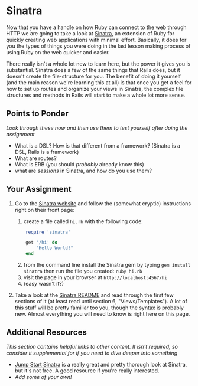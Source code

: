 # Sinatra

<!-- *Estimated Time: no-one knows! -->

Now that you have a handle on how Ruby can connect to the web through HTTP we are going to take a look at [Sinatra](http://www.sinatrarb.com/), an extension of Ruby for quickly creating web applications with minimal effort.  Basically, it does for you the types of things you were doing in the last lesson making process of using Ruby on the web quicker and easier.

There really isn't a whole lot new to learn here, but the power it gives you is substantial.  Sinatra does a few of the same things that Rails does, but it doesn't create the file-structure for you.  The benefit of doing it yourself (and the main reason we're learning this at all) is that once you get a feel for how to set up routes and organize your views in Sinatra, the complex file structures and methods in Rails will start to make a whole lot more sense.

## Points to Ponder

*Look through these now and then use them to test yourself after doing the assignment*


* What is a DSL? How is that different from a framework? (Sinatra is a DSL, Rails is a framework)
* What are routes?
* What is ERB (you should _probably_ already know this)
* what are _sessions_ in Sinatra, and how do you use them?

## Your Assignment

1. Go to the [Sinatra website](http://www.sinatrarb.com/) and follow the (somewhat cryptic) instructions right on their front page:
	1. create a file called `hi.rb` with the following code:

    ```ruby
        require 'sinatra'

        get '/hi' do
            "Hello World!"
        end
    ```
    2. from the command line install the Sinatra gem by typing `gem install sinatra` then run the file you created: `ruby hi.rb`
    3. visit the page in your browser at `http://localhost:4567/hi`
    4. (easy wasn't it?)
2. Take a look at the [Sinatra README](http://www.sinatrarb.com/intro.html) and read through the first few sections of it (at least read until section 6, "Views/Templates").  A lot of this stuff will be pretty familiar too you, though the syntax is probably new.  Almost everything you will need to know is right here on this page.

## Additional Resources

*This section contains helpful links to other content. It isn't required, so consider it supplemental for if you need to dive deeper into something*

* [Jump Start Sinatra](https://www.sitepoint.com/store/jump-start-sinatra/) is a really great and pretty thorough look at Sinatra, but it's not free.  A good resource if you're really interested.
* *Add some of your own!*